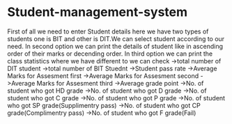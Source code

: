 # Student-management-system

First of all we need to enter Student details here we have two types of students one is BIT and other is DIT.We can select student according to our need.
In second option we can print the details of student like in ascending order of their marks or decending order.
In third option we can print the class statistics where we have different to we can check
      ->total number of DIT student
      ->total number of BIT Stuednt
      ->Student pass rate
      ->Average Marks for Assesment first
      ->Average Marks for Assesment second
      ->Average Marks for Assesment third
      ->Average grade point
      ->No. of student who got HD grade
      ->No. of student who got D grade
      ->No. of student who got C grade
      ->No. of student who got P grade
      ->No. of student who got SP grade(Supplimentry pass)
      ->No. of student who got CP grade(Complimentry pass)
      ->No. of student who got F grade(Fail)
      
      
      
    
      
      
